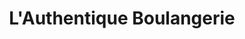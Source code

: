 ---
title: "L'Authentique Boulangerie"
url: /chavanoz/lauthentique-boulangerie/
shop: boulangerie
---